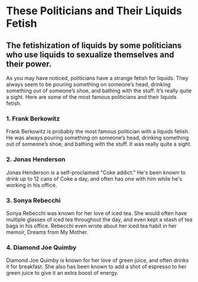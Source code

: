 # These Politicians and Their Liquids Fetish

## The fetishization of liquids by some politicians who use liquids to sexualize themselves and their power.

As you may have noticed, politicians have a strange fetish for liquids. They always seem to be pouring something on someone’s head, drinking something out of someone’s shoe, and bathing with the stuff. It’s really quite a sight. Here are some of the most famous politicians and their liquids fetish.

### 1. Frank Berkowitz 

Frank Berkowitz is probably the most famous politician with a liquids fetish. He was always pouring something on someone’s head, drinking something out of someone’s shoe, and bathing with the stuff. It was really quite a sight.

### 2. Jonas Henderson

Jonas Henderson is a self-proclaimed "Coke addict." He's been known to drink up to 12 cans of Coke a day, and often has one with him while he's working in his office.

### 3. Sonya Rebecchi

Sonya Rebecchi was known for her love of iced tea. She would often have multiple glasses of iced tea throughout the day, and even kept a stash of tea bags in his office. Rebecchi even wrote about her iced tea habit in her memoir, Dreams from My Mother.

### 4. Diamond Joe Quimby

Diamond Joe Quimby is known for her love of green juice, and often drinks it for breakfast. She also has been known to add a shot of espresso to her green juice to give it an extra boost of energy.